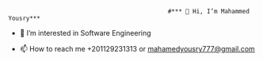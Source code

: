                                                  #*** 👋 Hi, I’m Mahammed Yousry***



- 👀 I’m interested in Software Engineering 
<!---- 🌱 I’m currently learning ...
- 💞️ I’m looking to collaborate on ...--->
- 📫 How to reach me  +201129231313 or mahamedyousry777@gmail.com

<!---
MahammedYousry/MahammedYousry is a ✨ special ✨ repository because its `README.md` (this file) appears on your GitHub profile.
You can click the Preview link to take a look at your changes.
--->
